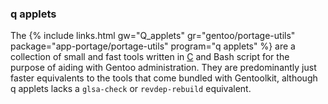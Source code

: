 ### q applets
The {% include links.html gw="Q_applets" gr="gentoo/portage-utils" package="app-portage/portage-utils" program="q applets" %} are a collection of small and fast tools written in [C](https://en.wikipedia.org/wiki/C_(programming_language)) and Bash script for the purpose of aiding with Gentoo administration. They are predominantly just faster equivalents to the tools that come bundled with Gentoolkit, although q applets lacks a `glsa-check` or `revdep-rebuild` equivalent. 

